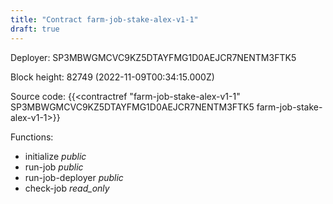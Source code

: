 ```yaml
---
title: "Contract farm-job-stake-alex-v1-1"
draft: true
---
```

Deployer: SP3MBWGMCVC9KZ5DTAYFMG1D0AEJCR7NENTM3FTK5


 



Block height: 82749 (2022-11-09T00:34:15.000Z)

Source code: {{<contractref "farm-job-stake-alex-v1-1" SP3MBWGMCVC9KZ5DTAYFMG1D0AEJCR7NENTM3FTK5 farm-job-stake-alex-v1-1>}}

Functions:

* initialize _public_
* run-job _public_
* run-job-deployer _public_
* check-job _read_only_
